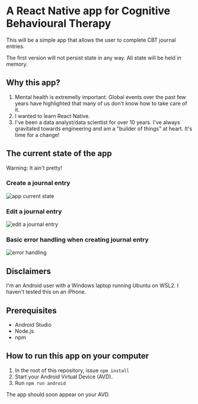 # A React Native app for Cognitive Behavioural Therapy

This will be a simple app that allows the user to complete CBT journal entries.

The first version will not persist state in any way. All state will be held in memory.

## Why this app?

1. Mental health is extremelly important. Global events over the past few years have highlighted that many of us don't know how to take care of it. 
2. I wanted to learn React Native.
3. I've been a data analyst/data scientist for over 10 years. I've always gravitated towards engineering and am a "builder of things" at heart. It's time for a change! 

## The current state of the app

Warning: It ain't pretty!

### Create a journal entry

![app current state](https://media.giphy.com/media/lJ1vonL7KxzV6pUWII/giphy.gif)
 
### Edit a journal entry

![edit a journal entry](https://media.giphy.com/media/phBq0WhoWfNUwLa7ac/giphy.gif)

### Basic error handling when creating journal entry

![error handling](https://media.giphy.com/media/SaTPaIbYOVBpEIfFSh/giphy.gif)

## Disclaimers

I'm an Android user with a Windows laptop running Ubuntu on WSL2. I haven't tested this on an iPhone. 

## Prerequisites

* Android Studio
* Node.js
* npm

## How to run this app on your computer

1. In the root of this repository, issue `npm install`
2. Start your Android Virtual Device (AVD).
3. Run `npm run android`

The app should soon appear on your AVD.
